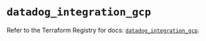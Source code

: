# `datadog_integration_gcp`

Refer to the Terraform Registry for docs: [`datadog_integration_gcp`](https://registry.terraform.io/providers/datadog/datadog/3.52.1/docs/resources/integration_gcp).
